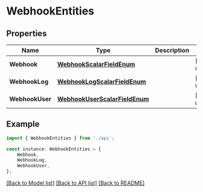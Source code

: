 # WebhookEntities


## Properties

Name | Type | Description | Notes
------------ | ------------- | ------------- | -------------
**Webhook** | [**WebhookScalarFieldEnum**](WebhookScalarFieldEnum.md) |  | [default to undefined]
**WebhookLog** | [**WebhookLogScalarFieldEnum**](WebhookLogScalarFieldEnum.md) |  | [default to undefined]
**WebhookUser** | [**WebhookUserScalarFieldEnum**](WebhookUserScalarFieldEnum.md) |  | [default to undefined]

## Example

```typescript
import { WebhookEntities } from './api';

const instance: WebhookEntities = {
    Webhook,
    WebhookLog,
    WebhookUser,
};
```

[[Back to Model list]](../README.md#documentation-for-models) [[Back to API list]](../README.md#documentation-for-api-endpoints) [[Back to README]](../README.md)
